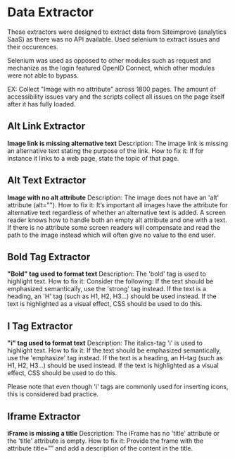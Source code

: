 # Data Extractor

These extractors were designed to extract data from Siteimprove (analytics SaaS) as there was no API available. Used selenium to extract issues and their occurences.

Selenium was used as opposed to other modules such as request and mechanize as the login featured OpenID Connect, which other modules were not able to bypass. 


EX: Collect "Image with no attribute" across 1800 pages. The amount of accessibility issues vary and the scripts collect all issues on the page itself after it has fully loaded.

## Alt Link Extractor

**Image link is missing alternative text**
Description:
The image link is missing an alternative text stating the purpose of the link.
How to fix it:
If for instance it links to a web page, state the topic of that page.

## Alt Text Extractor
**Image with no alt attribute**
Description:
The image does not have an 'alt' attribute (alt="").
How to fix it:
It’s important all images have the attribute for alternative text regardless of whether an alternative text is added.
A screen reader knows how to handle both an empty alt attribute and one with a text. If there is no attribute some screen readers will compensate and read the path to the image instead which will often give no value to the end user.

## Bold Tag Extractor
**"Bold" tag used to format text**
Description:
The 'bold' tag is used to highlight text.
How to fix it:
Consider the following: If the text should be emphasized semantically, use the 'strong' tag instead. If the text is a heading, an 'H' tag (such as H1, H2, H3...) should be used instead. If the text is highlighted as a visual effect, CSS should be used to do this.

## I Tag Extractor
**"i" tag used to format text**
Description:
The italics-tag 'i' is used to highlight text.
How to fix it:
If the text should be emphasized semantically, use the 'emphasize' tag instead. If the text is a heading, an H-tag (such as H1, H2, H3...) should be used instead. If the text is highlighted as a visual effect, CSS should be used to do this.

Please note that even though 'i' tags are commonly used for inserting icons, this is considered bad practice.
## Iframe Extractor
**iFrame is missing a title**
Description:
The iFrame has no 'title' attribute or the 'title' attribute is empty.
How to fix it:
Provide the frame with the attribute title=”” and add a description of the content in the title.
